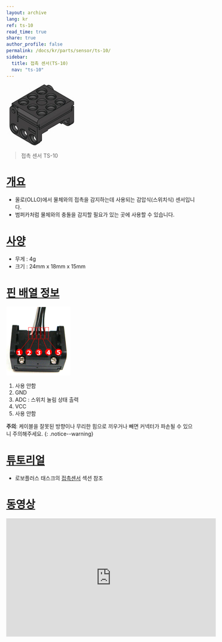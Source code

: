 ```yaml
---
layout: archive
lang: kr
ref: ts-10
read_time: true
share: true
author_profile: false
permalink: /docs/kr/parts/sensor/ts-10/
sidebar:
  title: 접촉 센서(TS-10)
  nav: "ts-10"
---
```


![](/assets/images/parts/sensors/touch.jpg)

> 접촉 센서 TS-10

# [개요](#개요)

- 올로(OLLO)에서 물체와의 접촉을 감지하는데 사용되는 감압식(스위치식) 센서입니다.
- 범퍼카처럼 물체와의 충돌을 감지할 필요가 있는 곳에 사용할 수 있습니다.

# [사양](#사양)

- 무게 : 4g
- 크기 : 24mm x 18mm x 15mm

# [핀 배열 정보](#핀-배열-정보)

![](/assets/images/parts/sensors/ts-10_pinout.png)

1. 사용 안함
2. GND
3. ADC : 스위치 눌림 상태 출력
4. VCC
5. 사용 안함

**주의**: 케이블을 잘못된 방향이나 무리한 힘으로 끼우거나 빼면 커넥터가 파손될 수 있으니 주의해주세요. 
{: .notice--warning}

# [튜토리얼](#튜토리얼)

- 로보플러스 태스크의 [접촉센서] 섹션 참조

# [동영상](#동영상)

<iframe width="560" height="315" src="https://www.youtube.com/embed/VjQVJDzVN5E" frameborder="0" allowfullscreen></iframe>

[제어기별 연결장치]: /docs/kr/parts/controller/controller_compatibility/
[접촉센서]: /docs/en/software/rplus1/task/programming_02/#접촉센서

